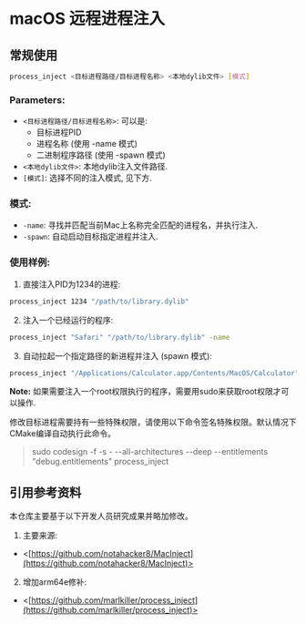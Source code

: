 # macOS 远程进程注入

## 常规使用

```bash
process_inject <目标进程路径/目标进程名称> <本地dylib文件> [模式]
```

### Parameters:

- `<目标进程路径/目标进程名称>`: 可以是:
    - 目标进程PID
    - 进程名称 (使用 -name 模式)
    - 二进制程序路径 (使用 -spawn 模式)
- `<本地dylib文件>`: 本地dylib注入文件路径.
- `[模式]`: 选择不同的注入模式, 见下方.

### 模式:

- `-name`: 寻找并匹配当前Mac上名称完全匹配的进程名，并执行注入.
- `-spawn`: 自动启动目标指定进程并注入.

### 使用样例:

1. 直接注入PID为1234的进程:

```bash
process_inject 1234 "/path/to/library.dylib"
```

2. 注入一个已经运行的程序:

```bash
process_inject "Safari" "/path/to/library.dylib" -name
```

3. 自动拉起一个指定路径的新进程并注入 (spawn 模式):

```bash
process_inject "/Applications/Calculator.app/Contents/MacOS/Calculator" "/path/to/library.dylib" -spawn
```


**Note:** 如果需要注入一个root权限执行的程序，需要用sudo来获取root权限才可以操作.

修改目标进程需要持有一些特殊权限，请使用以下命令签名特殊权限。默认情况下CMake编译自动执行此命令。

> sudo codesign -f -s - --all-architectures --deep --entitlements "debug.entitlements" process_inject


## 引用参考资料

本仓库主要基于以下开发人员研究成果并略加修改。

1. 主要来源:

- <[https://github.com/notahacker8/MacInject](https://github.com/notahacker8/MacInject)>  

2. 增加arm64e修补:

- <[https://github.com/marlkiller/process_inject](https://github.com/marlkiller/process_inject)>  